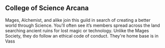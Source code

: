 ## College of Science Arcana
Mages, Alchemist, and alike join this guild in search of creating a better world through Science. You’ll often see it’s members spread across the land searching ancient ruins for lost magic or technology. Unlike the Mages Society, they do follow an ethical code of conduct. They're home base is in Vass
